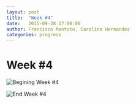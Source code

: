 ```yaml
---
layout: post
title:  "Week #4"
date:   2015-09-28 17:00:00
author: Francisco Montoto, Carolina Hernandez
categories: progress
---
```


# Week #4

![Begining Week #4]({{site.baseurl}}/assets/week-progress/w4-start.jpg)

![End Week #4]({{site.baseurl}}/assets/week-progress/w4-end.jpg)
